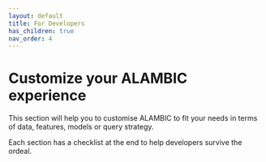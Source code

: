 ```yaml
---
layout: default 
title: For Developers 
has_children: true 
nav_order: 4
---
```


# Customize your ALAMBIC experience
This section will help you to customise ALAMBIC to fit your needs in terms of data, features, models or query strategy.

Each section has a checklist at the end to help developers survive the ordeal.